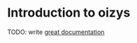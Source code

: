 # Introduction to oizys

TODO: write [great documentation](http://jacobian.org/writing/great-documentation/what-to-write/)
